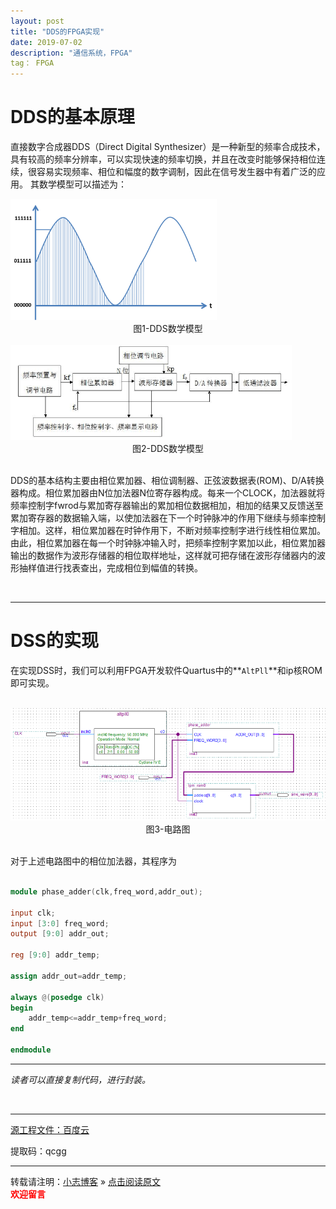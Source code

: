 ```yaml
---
layout: post
title: "DDS的FPGA实现"
date: 2019-07-02
description: "通信系统，FPGA"
tag： FPGA
---  
```

 

# DDS的基本原理

直接数字合成器DDS（Direct Digital Synthesizer）是一种新型的频率合成技术，具有较高的频率分辨率，可以实现快速的频率切换，并且在改变时能够保持相位连续，很容易实现频率、相位和幅度的数字调制，因此在信号发生器中有着广泛的应用。
其数学模型可以描述为：

<img width='330' heigth='200' src="https://raw.githubusercontent.com/xiaozhi-chen/xiaozhi-chen.github.io/master/_posts/image/2019-07-02/DSS_1.png"/>
<center>图1-DDS数学模型</center>

<br>


<img width='450' heigth='100' src="https://raw.githubusercontent.com/xiaozhi-chen/xiaozhi-chen.github.io/master/_posts/image/2019-07-02/DSS_jiegoutu.png"/>
<center>图2-DDS数学模型</center>


<br>

DDS的基本结构主要由相位累加器、相位调制器、正弦波数据表(ROM)、D/A转换器构成。相位累加器由N位加法器N位寄存器构成。每来一个CLOCK，加法器就将频率控制字fwrod与累加寄存器输出的累加相位数据相加，相加的结果又反馈送至累加寄存器的数据输入端，以使加法器在下一个时钟脉冲的作用下继续与频率控制字相加。这样，相位累加器在时钟作用下，不断对频率控制字进行线性相位累加。由此，相位累加器在每一个时钟脉冲输入时，把频率控制字累加以此，相位累加器输出的数据作为波形存储器的相位取样地址，这样就可把存储在波形存储器内的波形抽样值进行找表查出，完成相位到幅值的转换。

<br>

---
# DSS的实现

在实现DSS时，我们可以利用FPGA开发软件Quartus中的**`AltPll`**和ip核ROM即可实现。

<br>

<img width='927' heigth='400' src="https://raw.githubusercontent.com/xiaozhi-chen/xiaozhi-chen.github.io/master/_posts/image/2019-07-02/FPGA.png"/>
<center>图3-电路图</center>


<br>

对于上述电路图中的相位加法器，其程序为

```verilog

module phase_adder(clk,freq_word,addr_out);

input clk;
input [3:0] freq_word;
output [9:0] addr_out;

reg [9:0] addr_temp;

assign addr_out=addr_temp;

always @(posedge clk)
begin
	addr_temp<=addr_temp+freq_word;
end

endmodule

```
---

*读者可以直接复制代码，进行封装。*

<br>

------
[源工程文件：百度云](https://pan.baidu.com/s/1MzDIerZzdFUAIn_L0hpoXQ)

提取码：qcgg

-----

转载请注明：[小志博客](http://xiaozhi-chen.github.io) » [点击阅读原文](https://xiaozhi-chen.github.io/2019/07/DSS%E7%9A%84FPGA%E5%AE%9E%E7%8E%B0/)  
<font face="黑体" color="red">**欢迎留言**</font>
